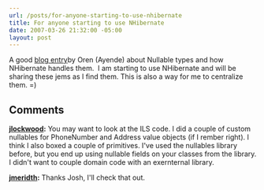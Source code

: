 ```yaml
---
url: /posts/for-anyone-starting-to-use-nhibernate
title: For anyone starting to use NHibernate
date: 2007-03-26 21:32:00 -05:00
layout: post
---
```


A good [blog entry](http://ayende.com/Blog/archive/2007/03/26/NHibernate-Nullable-DateTime-Issues.aspx)by Oren (Ayende) about Nullable types and how NHibernate handles them.  I am starting to use NHibernate and will be sharing these jems as I find them. This is also a way for me to centralize them. =)

## Comments

**[jlockwood](#5 "2007-03-31 07:53:45"):** You may want to look at the ILS code. I did a couple of custom nullables for PhoneNumber and Address value objects (if I rember right). I think I also boxed a couple of primitives. I've used the nullables library before, but you end up using nullable fields on your classes from the library. I didn't want to couple domain code with an exernternal library.

**[jmeridth](#6 "2007-03-31 17:08:18"):** Thanks Josh, I'll check that out.
